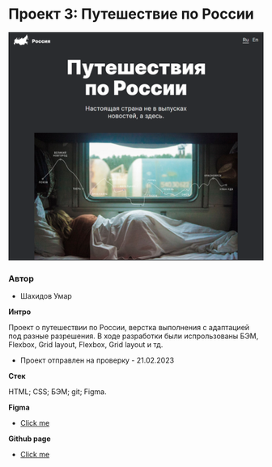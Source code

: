 # Проект 3: Путешествие по России

![lead](https://github.com/umareth/russian-travel/blob/test/img_page.png?raw=true)

### Автор
* Шахидов Умар

**Интро**

Проект о путешествии по России, верстка выполнения с адаптацией под разные разрешения.
В ходе разработки были испрользованы БЭМ, Flexbox, Grid layout, Flexbox, Grid layout и тд.

- Проект отправлен на проверку - 21.02.2023

**Стек**

HTML;
CSS;
БЭМ;
git;
Figma.

**Figma**

* [Click me](https://www.figma.com/file/5S2WSbEFL6awjVWJ0NWL8Q/Sprint-3_-Russia-_-desktop-mobile?node-id=28503%3A0)

**Github page**

* [Click me](https://umareth.github.io/russian-travel/)

